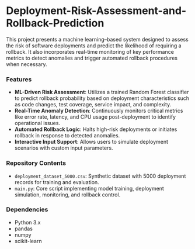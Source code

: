 # Deployment-Risk-Assessment-and-Rollback-Prediction

This project presents a machine learning–based system designed to assess the risk of software deployments and predict the likelihood of requiring a rollback. It also incorporates real-time monitoring of key performance metrics to detect anomalies and trigger automated rollback procedures when necessary.

### Features

* **ML-Driven Risk Assessment**: Utilizes a trained Random Forest classifier to predict rollback probability based on deployment characteristics such as code changes, test coverage, service impact, and complexity.
* **Real-Time Anomaly Detection**: Continuously monitors critical metrics like error rate, latency, and CPU usage post-deployment to identify operational issues.
* **Automated Rollback Logic**: Halts high-risk deployments or initiates rollback in response to detected anomalies.
* **Interactive Input Support**: Allows users to simulate deployment scenarios with custom input parameters.

### Repository Contents

* `deployment_dataset_5000.csv`: Synthetic dataset with 5000 deployment records for training and evaluation.
* `main.py`: Core script implementing model training, deployment simulation, monitoring, and rollback control.

### Dependencies

* Python 3.x
* pandas
* numpy
* scikit-learn

